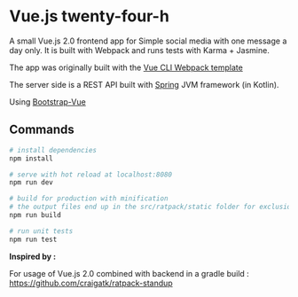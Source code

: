 # Vue.js twenty-four-h

A small Vue.js 2.0 frontend app for Simple social media with one message a day only. It is built with Webpack and runs tests with Karma + Jasmine.

The app was originally built with the [Vue CLI Webpack template](https://github.com/vuejs-templates/webpack)

The server side is a REST API built with [Spring](https://spring.io/) JVM framework (in Kotlin).

Using [Bootstrap-Vue](https://bootstrap-vue.github.io/docs/components/)

## Commands

``` bash
# install dependencies
npm install

# serve with hot reload at localhost:8080
npm run dev

# build for production with minification
# the output files end up in the src/ratpack/static folder for exclusion in the Ratpack executable JAR file.
npm run build

# run unit tests
npm run test
```

**Inspired by :**

For usage of Vue.js 2.0 combined with backend in a gradle build :
https://github.com/craigatk/ratpack-standup
